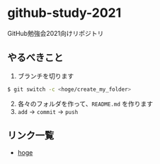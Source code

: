 # github-study-2021
GitHub勉強会2021向けリポジトリ

## やるべきこと
1. ブランチを切ります
```bash
$ git switch -c <hoge/create_my_folder> 
```
2. 各々のフォルダを作って、`README.md` を作ります
3. `add` -> `commit` -> `push`

## リンク一覧
- [hoge](hoge)